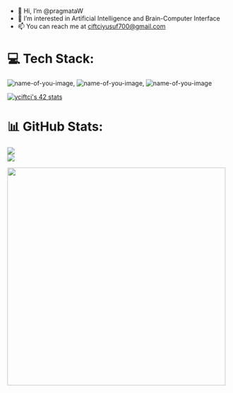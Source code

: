 - 👋 Hi, I’m @pragmataW
- 👀 I’m interested in Artificial Intelligence and Brain-Computer Interface
- 📫 You can reach me at ciftciyusuf700@gmail.com

# 💻 Tech Stack:
![name-of-you-image](https://camo.githubusercontent.com/074e320630a550974a0579ff4688420978ea4d1ca41ea7397e5a7d08ded36df5/68747470733a2f2f696d672e736869656c64732e696f2f62616467652f2d432d3131313131313f7374796c653d666c6174266c6f676f3d63), ![name-of-you-image](https://camo.githubusercontent.com/c1bfa9fc4a2fd05d8129bbf789b765740f3df3abcea0f9673b221e34bab20eb4/68747470733a2f2f696d672e736869656c64732e696f2f62616467652f2d432b2b2d3131313131313f7374796c653d666c6174266c6f676f3d63706c7573706c7573), ![name-of-you-image](https://camo.githubusercontent.com/af9c1ad55e8633da72a3c03236bc7266c392db038e4559112b7a7d4747beb184/68747470733a2f2f696d672e736869656c64732e696f2f62616467652f2d507974686f6e2d3131313131313f7374796c653d666c6174266c6f676f3d707974686f6e)

[![yciftci's 42 stats](https://badge42.vercel.app/api/v2/cla5ig5os00060gmk26i694gu/stats?cursusId=21&coalitionId=231)](https://github.com/JaeSeoKim/badge42)

# 📊 GitHub Stats:
![](https://github-readme-stats.vercel.app/api?username=samiguntepe&theme=chartreuse-dark&hide_border=true&include_all_commits=false&count_private=false)<br/>
![](https://github-readme-streak-stats.herokuapp.com/?user=samiguntepe&theme=chartreuse-dark&hide_border=true)
<br/>
<p align="left">
<a href="https://github.com/samiguntepe"><img width="494" src="https://github-readme-stats-eight-theta.vercel.app/api/top-langs/?username=samiguntepe&theme=chartreuse-dark&layout=compact&bg_color=0e1116"/>
</p>
